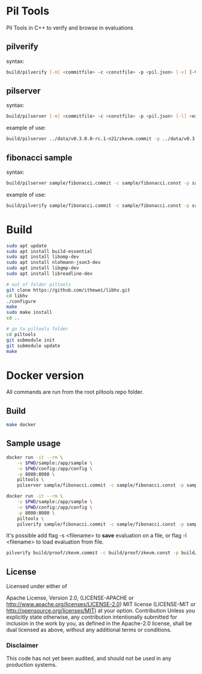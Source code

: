 # Pil Tools
Pil Tools in C++ to verify and browse in evaluations

## pilverify
syntax:
```sh
build/pilverify [-m] <commitfile> -c <constfile> -p <pil.json> [-v] [-V <verifyFileByOmegas>] [-j <verifyFileByPols>]
```
## pilserver
syntax:
```sh
build/pilserver [-m] <commitfile> -c <constfile> -p <pil.json> [-l] <exprfile> -C <serverConfig.conf>
```

example of use:
```sh
build/pilserver ../data/v0.3.0.0-rc.1-n21/zkevm.commit -p ../data/v0.3.0.0-rc.1-n21/main.pil.json -c ../data/v0.3.0.0-rc.1-n21/zkevm.const -l ../data/v0.3.0.0-rc.1-n21/zkevm.expr.bin -C config/server.conf
```

## fibonacci sample
syntax:
```sh
build/pilserver sample/fibonacci.commit -c sample/fibonacci.const -p sample/fibonacci_main.pil.json -u sample/fibonacci.input.json -C config/server.conf
```

example of use:
```sh
build/pilverify sample/fibonacci.commit -c sample/fibonacci.const -p sample/fibonacci_main.pil.json -u sample/fibonacci.input.json
```

# Build
```sh
sudo apt update
sudo apt install build-essential
sudo apt install libomp-dev
sudo apt install nlohmann-json3-dev
sudo apt install libgmp-dev
sudo apt install libreadline-dev

# out of folder piltools
git clone https://github.com/ithewei/libhv.git
cd libhv
./configure
make
sudo make install
cd ..

# go to piltools folder
cd piltools
git submodule init
git submodule update
make
```
# Docker version
All commands are run from the root piltools repo folder.

## Build
```sh
make docker
```

## Sample usage
```sh
docker run -it --rm \
    -v $PWD/sample:/app/sample \
    -v $PWD/config:/app/config \
    -p 8080:8080 \
    piltools \
    pilserver sample/fibonacci.commit -c sample/fibonacci.const -p sample/fibonacci_main.pil.json -u sample/fibonacci.input.json -C config/server.conf
```

```sh
docker run -it --rm \
    -v $PWD/sample:/app/sample \
    -v $PWD/config:/app/config \
    -p 8080:8080 \
    piltools \
    pilverify sample/fibonacci.commit -c sample/fibonacci.const -p sample/fibonacci_main.pil.json -u sample/fibonacci.input.json
```
It's possible add flag -s \<filename> to **save** evaluation on a file, or flag -l \<filename\> to load evaluation from file.
```sh
pilverify build/proof/zkevm.commit -c build/proof/zkevm.const -p build/proof/pil/main.pil.json -s build/proof/zkevm.expr
```
## License
Licensed under either of

Apache License, Version 2.0, (LICENSE-APACHE or http://www.apache.org/licenses/LICENSE-2.0)
MIT license (LICENSE-MIT or http://opensource.org/licenses/MIT) at your option.
Contribution
Unless you explicitly state otherwise, any contribution intentionally submitted for inclusion in the work by you, as defined in the Apache-2.0 license, shall be dual licensed as above, without any additional terms or conditions.

### Disclaimer
This code has not yet been audited, and should not be used in any production systems.
